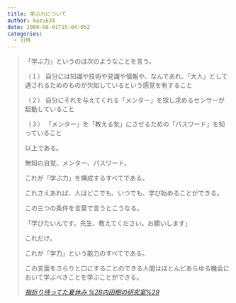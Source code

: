 ```yaml
---
title: 学ぶ力について
author: kazu634
date: 2009-08-01T15:04:05Z
categories:
  - 引用
---
```

<div class="section">
<blockquote title="指折り待ってた夏休み %28内田樹の研究室%29" cite="http://blog.tatsuru.com/2009/08/01_1203.php">
<p>
      「学ぶ力」というのは次のようなことを言う。
</p>

<p>
      （１） 自分には知識や技術や見識や情報や、なんであれ、「大人」として遇されるためのものが欠如しているという感覚を有すること
</p>

<p>
      （２） 自分にそれを与えてくれる「メンター」を探し求めるセンサーが起動していること
</p>

<p>
      （３） 「メンター」を「教える気」にさせるための「パスワード」を知っていること
</p>

<p>
      以上である。
</p>

<p>
      無知の自覚、メンター、パスワード。
</p>

<p>
      これが「学ぶ力」を構成するすべてである。
</p>

<p>
      これさえあれば、人はどこでも、いつでも、学び始めることができる。
</p>

<p>
      この三つの条件を言葉で言うとこうなる。
</p>

<p>
      「学びたいんです。先生、教えてください。お願いします」
</p>

<p>
      これだけ。
</p>

<p>
      これが「学力」という能力のすべてである。
</p>

<p>
      この言葉をさらりと口にすることのできる人間はほとんどあらゆる機会において学ぶべきことを学ぶことができる。
</p>

<p>
<cite><a href="http://blog.tatsuru.com/2009/08/01_1203.php" onclick="__gaTracker('send', 'event', 'outbound-article', 'http://blog.tatsuru.com/2009/08/01_1203.php', '指折り待ってた夏休み %28内田樹の研究室%29');" target="_blank">指折り待ってた夏休み %28内田樹の研究室%29</a></cite>
</p>
</blockquote>
</div>
